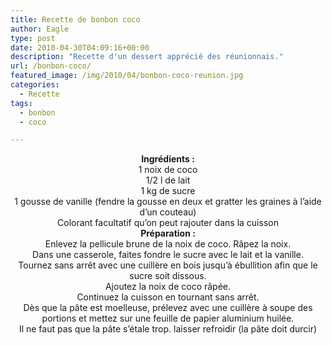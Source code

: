 ```yaml
---
title: Recette de bonbon coco
author: Eagle
type: post
date: 2010-04-30T04:09:16+00:00
description: "Recette d'un dessert apprécié des réunionnais."
url: /bonbon-coco/
featured_image: /img/2010/04/bonbon-coco-reunion.jpg
categories:
  - Recette
tags:
  - bonbon
  - coco

---
```

<center>
  <strong>Ingrédients :</strong>
</center>

<center>
  1 noix de coco<br /> 1/2 l de lait<br /> 1 kg de sucre<br /> 1 gousse de vanille (fendre la gousse en deux et gratter les graines à l&rsquo;aide d&rsquo;un couteau)<br /> Colorant facultatif qu&rsquo;on peut rajouter dans la cuisson
</center>

<center>
  <strong>Préparation :</strong>
</center>

<center>
  Enlevez la pellicule brune de la noix de coco. Râpez la noix.<br /> Dans une casserole, faites fondre le sucre avec le lait et la vanille.<br /> Tournez sans arrêt avec une cuillère en bois jusqu&rsquo;à ébullition afin que le sucre soit dissous.<br /> Ajoutez la noix de coco râpée.<br /> Continuez la cuisson en tournant sans arrêt.<br /> Dès que la pâte est moelleuse, prélevez avec une cuillère à soupe des portions et mettez sur une feuille de papier aluminium huilée.<br /> Il ne faut pas que la pâte s&rsquo;étale trop. laisser refroidir (la pâte doit durcir)
  
  <center>
    </p>